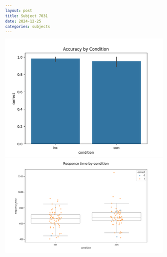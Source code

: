 ```yaml
---
layout: post
title: Subject 7031
date: 2024-12-25
categories: subjects
---
```


![](data/7031/run-7/7031_NF_acc.png)
![](data/7031/run-7/7031_NF_rt.png)
